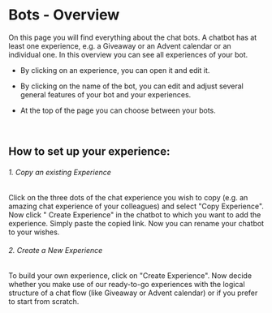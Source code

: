 # Bots - Overview
On this page you will find everything about the chat bots. A chatbot has at least one experience, e.g. a Giveaway or an Advent calendar or an individual one. In this overview you can see all experiences of your bot. 

- By clicking on an experience, you can open it and edit it. 
- By clicking on the name of the bot, you can edit and adjust several general features of your bot and your experiences.
- At the top of the page you can choose between your bots.  

  <p>&nbsp;</p>


## How to set up your experience:



###### 1. Copy an existing Experience
Click on the three dots of the chat experience you wish to copy (e.g. an amazing chat experience of your colleagues) and select "Copy Experience".
Now click " Create Experience" in the chatbot to which you want to add the experience.
Simply paste the copied link. Now you can rename your chatbot to your wishes. 

###### 2. Create a New Experience
To build your own experience, click on "Create Experience".
Now decide whether you make use of our ready-to-go experiences with the logical structure of a chat flow (like Giveaway or Advent calendar) or if you prefer to start from scratch.  


